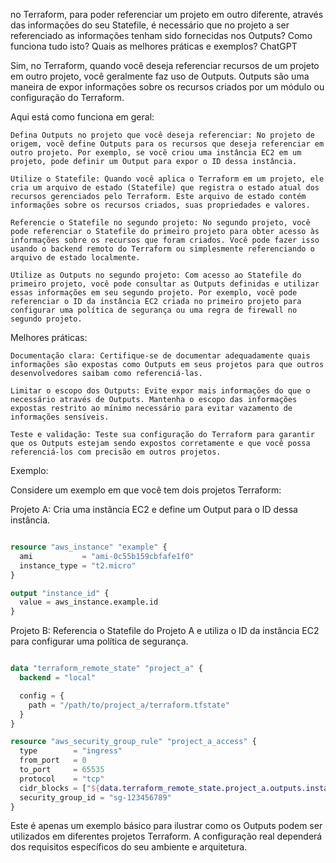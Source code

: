


no Terraform, para poder referenciar um projeto em outro diferente, através das informações do seu Statefile, é necessário que no projeto a ser referenciado as informações tenham sido fornecidas nos Outputs?
Como funciona tudo isto?
Quais as melhores práticas e exemplos?
ChatGPT

Sim, no Terraform, quando você deseja referenciar recursos de um projeto em outro projeto, você geralmente faz uso de Outputs. Outputs são uma maneira de expor informações sobre os recursos criados por um módulo ou configuração do Terraform.

Aqui está como funciona em geral:

    Defina Outputs no projeto que você deseja referenciar: No projeto de origem, você define Outputs para os recursos que deseja referenciar em outro projeto. Por exemplo, se você criou uma instância EC2 em um projeto, pode definir um Output para expor o ID dessa instância.

    Utilize o Statefile: Quando você aplica o Terraform em um projeto, ele cria um arquivo de estado (Statefile) que registra o estado atual dos recursos gerenciados pelo Terraform. Este arquivo de estado contém informações sobre os recursos criados, suas propriedades e valores.

    Referencie o Statefile no segundo projeto: No segundo projeto, você pode referenciar o Statefile do primeiro projeto para obter acesso às informações sobre os recursos que foram criados. Você pode fazer isso usando o backend remoto do Terraform ou simplesmente referenciando o arquivo de estado localmente.

    Utilize as Outputs no segundo projeto: Com acesso ao Statefile do primeiro projeto, você pode consultar as Outputs definidas e utilizar essas informações em seu segundo projeto. Por exemplo, você pode referenciar o ID da instância EC2 criada no primeiro projeto para configurar uma política de segurança ou uma regra de firewall no segundo projeto.

Melhores práticas:

    Documentação clara: Certifique-se de documentar adequadamente quais informações são expostas como Outputs em seus projetos para que outros desenvolvedores saibam como referenciá-las.

    Limitar o escopo dos Outputs: Evite expor mais informações do que o necessário através de Outputs. Mantenha o escopo das informações expostas restrito ao mínimo necessário para evitar vazamento de informações sensíveis.

    Teste e validação: Teste sua configuração do Terraform para garantir que os Outputs estejam sendo expostos corretamente e que você possa referenciá-los com precisão em outros projetos.

Exemplo:

Considere um exemplo em que você tem dois projetos Terraform:


Projeto A: Cria uma instância EC2 e define um Output para o ID dessa instância.

~~~~tf

resource "aws_instance" "example" {
  ami           = "ami-0c55b159cbfafe1f0"
  instance_type = "t2.micro"
}

output "instance_id" {
  value = aws_instance.example.id
}
~~~~


Projeto B: Referencia o Statefile do Projeto A e utiliza o ID da instância EC2 para configurar uma política de segurança.

~~~~tf

data "terraform_remote_state" "project_a" {
  backend = "local"

  config = {
    path = "/path/to/project_a/terraform.tfstate"
  }
}

resource "aws_security_group_rule" "project_a_access" {
  type        = "ingress"
  from_port   = 0
  to_port     = 65535
  protocol    = "tcp"
  cidr_blocks = ["${data.terraform_remote_state.project_a.outputs.instance_id}/32"]
  security_group_id = "sg-123456789"
}
~~~~

Este é apenas um exemplo básico para ilustrar como os Outputs podem ser utilizados em diferentes projetos Terraform. A configuração real dependerá dos requisitos específicos do seu ambiente e arquitetura.